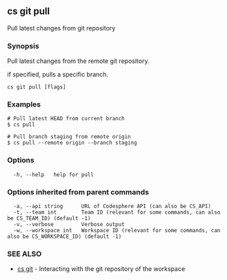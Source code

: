 ## cs git pull

Pull latest changes from git repository

### Synopsis

Pull latest changes from the remote git repository.

if specified, pulls a specific branch.

```
cs git pull [flags]
```

### Examples

```
# Pull latest HEAD from current branch
$ cs pull 

# Pull branch staging from remote origin
$ cs pull --remote origin --branch staging
```

### Options

```
  -h, --help   help for pull
```

### Options inherited from parent commands

```
  -a, --api string      URL of Codesphere API (can also be CS_API)
  -t, --team int        Team ID (relevant for some commands, can also be CS_TEAM_ID) (default -1)
  -v, --verbose         Verbose output
  -w, --workspace int   Workspace ID (relevant for some commands, can also be CS_WORKSPACE_ID) (default -1)
```

### SEE ALSO

* [cs git](cs_git.md)	 - Interacting with the git repository of the workspace


